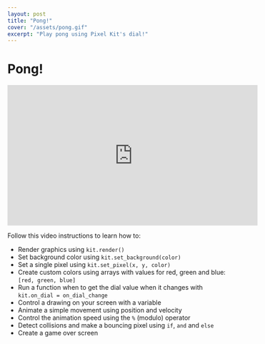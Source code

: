 ```yaml
---
layout: post
title: "Pong!"
cover: "/assets/pong.gif"
excerpt: "Play pong using Pixel Kit's dial!"
---
```


# Pong!

<iframe width="560" height="315" src="https://www.youtube-nocookie.com/embed/jQGQTPRPCVo" frameborder="0" allow="accelerometer; autoplay; encrypted-media; gyroscope; picture-in-picture" allowfullscreen></iframe>

Follow this video instructions to learn how to:

- Render graphics using `kit.render()`
- Set background color using `kit.set_background(color)`
- Set a single pixel using `kit.set_pixel(x, y, color)`
- Create custom colors using arrays with values for red, green and blue: `[red, green, blue]`
- Run a function when to get the dial value when it changes with `kit.on_dial = on_dial_change`
- Control a drawing on your screen with a variable
- Animate a simple movement using position and velocity
- Control the animation speed using the `%` (modulo) operator
- Detect collisions and make a bouncing pixel using `if`, `and` and `else`
- Create a game over screen
